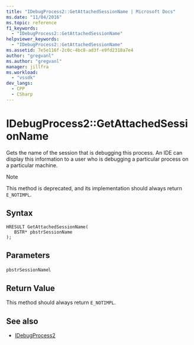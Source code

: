```yaml
---
title: "IDebugProcess2::GetAttachedSessionName | Microsoft Docs"
ms.date: "11/04/2016"
ms.topic: reference
f1_keywords:
  - "IDebugProcess2::GetAttachedSessionName"
helpviewer_keywords:
  - "IDebugProcess2::GetAttachedSessionName"
ms.assetid: 7e5e116f-2c0c-4bc8-ad3f-e9fd2318a7e4
author: "gregvanl"
ms.author: "gregvanl"
manager: jillfra
ms.workload:
  - "vssdk"
dev_langs:
  - CPP
  - CSharp
---
```

# IDebugProcess2::GetAttachedSessionName
Gets the name of the session that is debugging this process. An IDE can display this information to a user who is debugging a particular process on a particular machine.

> [!NOTE]
>  This method is deprecated, and its implementation should always return `E_NOTIMPL`.

## Syntax

```
HRESULT GetAttachedSessionName(
   BSTR* pbstrSessionName
);
```

## Parameters
 `pbstrSessionName`\

## Return Value
 This method should always return `E_NOTIMPL`.

## See also
- [IDebugProcess2](../../../extensibility/debugger/reference/idebugprocess2.md)